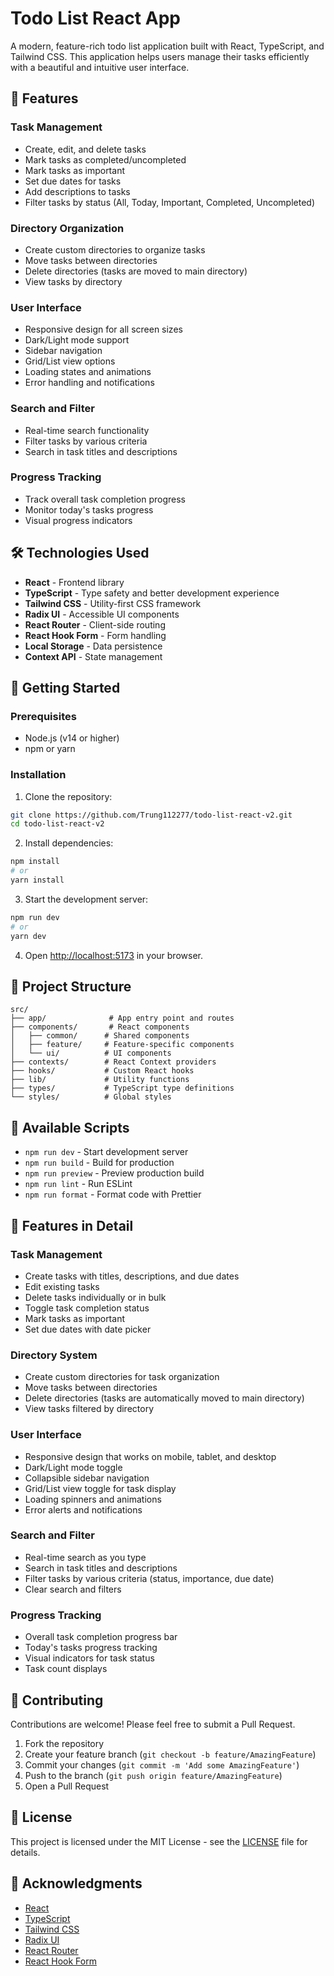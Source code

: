# Todo List React App

A modern, feature-rich todo list application built with React, TypeScript, and Tailwind CSS. This application helps users manage their tasks efficiently with a beautiful and intuitive user interface.

## 🌟 Features

### Task Management
- Create, edit, and delete tasks
- Mark tasks as completed/uncompleted
- Mark tasks as important
- Set due dates for tasks
- Add descriptions to tasks
- Filter tasks by status (All, Today, Important, Completed, Uncompleted)

### Directory Organization
- Create custom directories to organize tasks
- Move tasks between directories
- Delete directories (tasks are moved to main directory)
- View tasks by directory

### User Interface
- Responsive design for all screen sizes
- Dark/Light mode support
- Sidebar navigation
- Grid/List view options
- Loading states and animations
- Error handling and notifications

### Search and Filter
- Real-time search functionality
- Filter tasks by various criteria
- Search in task titles and descriptions

### Progress Tracking
- Track overall task completion progress
- Monitor today's tasks progress
- Visual progress indicators

## 🛠️ Technologies Used

- **React** - Frontend library
- **TypeScript** - Type safety and better development experience
- **Tailwind CSS** - Utility-first CSS framework
- **Radix UI** - Accessible UI components
- **React Router** - Client-side routing
- **React Hook Form** - Form handling
- **Local Storage** - Data persistence
- **Context API** - State management

## 🚀 Getting Started

### Prerequisites
- Node.js (v14 or higher)
- npm or yarn

### Installation

1. Clone the repository:
```bash
git clone https://github.com/Trung112277/todo-list-react-v2.git
cd todo-list-react-v2
```

2. Install dependencies:
```bash
npm install
# or
yarn install
```

3. Start the development server:
```bash
npm run dev
# or
yarn dev
```

4. Open [http://localhost:5173](http://localhost:5173) in your browser.

## 📁 Project Structure

```
src/
├── app/              # App entry point and routes
├── components/       # React components
│   ├── common/      # Shared components
│   ├── feature/     # Feature-specific components
│   └── ui/          # UI components
├── contexts/        # React Context providers
├── hooks/           # Custom React hooks
├── lib/             # Utility functions
├── types/           # TypeScript type definitions
└── styles/          # Global styles
```

## 🔧 Available Scripts

- `npm run dev` - Start development server
- `npm run build` - Build for production
- `npm run preview` - Preview production build
- `npm run lint` - Run ESLint
- `npm run format` - Format code with Prettier

## 🎨 Features in Detail

### Task Management
- Create tasks with titles, descriptions, and due dates
- Edit existing tasks
- Delete tasks individually or in bulk
- Toggle task completion status
- Mark tasks as important
- Set due dates with date picker

### Directory System
- Create custom directories for task organization
- Move tasks between directories
- Delete directories (tasks are automatically moved to main directory)
- View tasks filtered by directory

### User Interface
- Responsive design that works on mobile, tablet, and desktop
- Dark/Light mode toggle
- Collapsible sidebar navigation
- Grid/List view toggle for task display
- Loading spinners and animations
- Error alerts and notifications

### Search and Filter
- Real-time search as you type
- Search in task titles and descriptions
- Filter tasks by various criteria (status, importance, due date)
- Clear search and filters

### Progress Tracking
- Overall task completion progress bar
- Today's tasks progress tracking
- Visual indicators for task status
- Task count displays

## 🤝 Contributing

Contributions are welcome! Please feel free to submit a Pull Request.

1. Fork the repository
2. Create your feature branch (`git checkout -b feature/AmazingFeature`)
3. Commit your changes (`git commit -m 'Add some AmazingFeature'`)
4. Push to the branch (`git push origin feature/AmazingFeature`)
5. Open a Pull Request

## 📝 License

This project is licensed under the MIT License - see the [LICENSE](LICENSE) file for details.

## 👏 Acknowledgments

- [React](https://reactjs.org/)
- [TypeScript](https://www.typescriptlang.org/)
- [Tailwind CSS](https://tailwindcss.com/)
- [Radix UI](https://www.radix-ui.com/)
- [React Router](https://reactrouter.com/)
- [React Hook Form](https://react-hook-form.com/)
